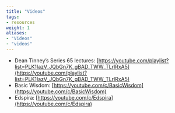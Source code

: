 ```yaml
---
title: "Videos"
tags:
- resources
weight: 1
aliases:
- "Videos"
- "videos"
---
```


- Dean Tinney’s Series 65 lectures: [https://youtube.com/playlist?list=PLK1IazV_JQbGn7K_gBAD_TWW_TLrlRxA5](https://youtube.com/playlist?list=PLK1IazV_JQbGn7K_gBAD_TWW_TLrlRxA5)  
- Basic Wisdom: [https://youtube.com/c/BasicWisdom](https://youtube.com/c/BasicWisdom)  
- Edspira: [https://youtube.com/c/Edspira](https://youtube.com/c/Edspira)